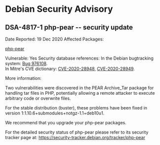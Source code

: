 
Debian Security Advisory
========================


DSA-4817-1 php-pear -- security update
--------------------------------------



Date Reported:
19 Dec 2020
Affected Packages:

[php-pear](https://packages.debian.org/src:php-pear)

Vulnerable:
Yes
Security database references:
In the Debian bugtracking system: [Bug 976108](https://bugs.debian.org/cgi-bin/bugreport.cgi?bug=976108).  
In Mitre's CVE dictionary: [CVE-2020-28948](https://security-tracker.debian.org/tracker/CVE-2020-28948), [CVE-2020-28949](https://security-tracker.debian.org/tracker/CVE-2020-28949).  

More information:

Two vulnerabilities were discovered in the PEAR Archive\_Tar package for
handling tar files in PHP, potentially allowing a remote attacker to
execute arbitrary code or overwrite files.


For the stable distribution (buster), these problems have been fixed in
version 1:1.10.6+submodules+notgz-1.1+deb10u1.


We recommend that you upgrade your php-pear packages.


For the detailed security status of php-pear please refer to its
security tracker page at:
<https://security-tracker.debian.org/tracker/php-pear>





